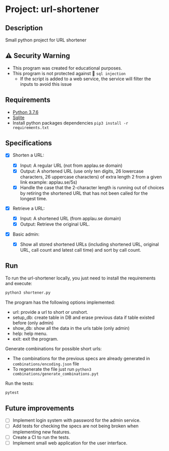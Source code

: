 # Project: url-shortener

## Description

Small python project for URL shortener

## :warning: Security Warning

- This program was created for educational purposes.
- This program is not protected against :syringe: `sql injection`
  - If the script is added to a web service, the service will filter the inputs to avoid this issue

## Requirements

- [Python 3.7.6](https://www.python.org/downloads/release/python-376/)
- [Sqlite](https://www.sqlite.org/index.html)
- Install python packages dependencies `pip3 install -r requirements.txt`

## Specifications

- [x] Shorten a URL:

  - [x] Input: A regular URL (not from applau.se domain)
  - [x] Output: A shortened URL (use only ten digits, 26 lowercase characters, 26 uppercase characters) of extra length 2 from a given link example: applau.se/5s)
  - [x] Handle the case that the 2-character length is running out of choices by retiring the shortened URL that has not been called for the longest time.

- [x] Retrieve a URL:

  - [x] Input: A shortened URL (from applau.se domain)
  - [x] Output: Retrieve the original URL.

- [x] Basic admin:

  - [x] Show all stored shortened URLs (including shortened URL, original URL, call count and latest call time) and sort by call count.

## Run

To run the url-shortener locally, you just need to install the requirements and execute:

```sh
python3 shortener.py
```

The program has the following options implemented:

- url: provide a url to short or unshort.
- setup_db: create table in DB and erase previous data if table existed before (only admin)
- show_db: show all the data in the urls table (only admin)
- help: help menu.
- exit: exit the program.

Generate combinations for possible short urls:

- The combinations for the previous specs are already generated in `combinations/encoding.json` file
- To regenerate the file just run `python3 combinations/generate_combinations.pyt`

Run the tests:

```sh
pytest
```

## Future improvements

- [ ] Implement login system with password for the admin service.
- [ ] Add tests for checking the specs are not being broken when implementing new features.
- [ ] Create a CI to run the tests.
- [ ] Implement small web application for the user interface.
